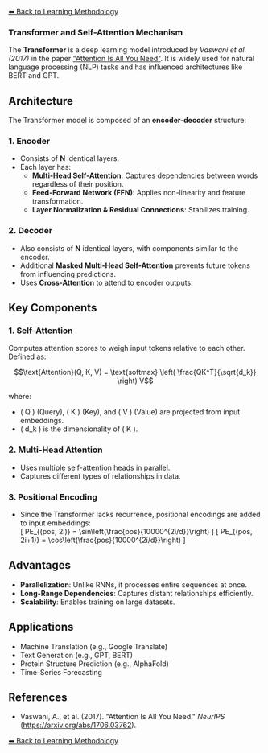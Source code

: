 [⬅ Back to Learning Methodology](../docs/learn.md)

### Transformer and Self-Attention Mechanism

The **Transformer** is a deep learning model introduced by *Vaswani et al. (2017)* in the paper ["Attention Is All You Need"](https://arxiv.org/abs/1706.03762). It is widely used for natural language processing (NLP) tasks and has influenced architectures like BERT and GPT.  

## Architecture  

The Transformer model is composed of an **encoder-decoder** structure:  

### 1. Encoder  
- Consists of **N** identical layers.  
- Each layer has:  
  - **Multi-Head Self-Attention**: Captures dependencies between words regardless of their position.  
  - **Feed-Forward Network (FFN)**: Applies non-linearity and feature transformation.  
  - **Layer Normalization & Residual Connections**: Stabilizes training.  

### 2. Decoder  
- Also consists of **N** identical layers, with components similar to the encoder.  
- Additional **Masked Multi-Head Self-Attention** prevents future tokens from influencing predictions.  
- Uses **Cross-Attention** to attend to encoder outputs.  

## Key Components  

### 1. Self-Attention  
Computes attention scores to weigh input tokens relative to each other. Defined as:  

$$\text{Attention}(Q, K, V) = \text{softmax} \left( \frac{QK^T}{\sqrt{d_k}} \right) V$$

where:  
- \( Q \) (Query), \( K \) (Key), and \( V \) (Value) are projected from input embeddings.  
- \( d_k \) is the dimensionality of \( K \).  

### 2. Multi-Head Attention  
- Uses multiple self-attention heads in parallel.  
- Captures different types of relationships in data.  

### 3. Positional Encoding  
- Since the Transformer lacks recurrence, positional encodings are added to input embeddings:  
\[
PE_{(pos, 2i)} = \sin\left(\frac{pos}{10000^{2i/d}}\right)
\]
\[
PE_{(pos, 2i+1)} = \cos\left(\frac{pos}{10000^{2i/d}}\right)
\]

## Advantages  
- **Parallelization**: Unlike RNNs, it processes entire sequences at once.  
- **Long-Range Dependencies**: Captures distant relationships efficiently.  
- **Scalability**: Enables training on large datasets.  

## Applications  
- Machine Translation (e.g., Google Translate)  
- Text Generation (e.g., GPT, BERT)  
- Protein Structure Prediction (e.g., AlphaFold)  
- Time-Series Forecasting  

## References  
- Vaswani, A., et al. (2017). "Attention Is All You Need." *NeurIPS* (https://arxiv.org/abs/1706.03762).



[⬅ Back to Learning Methodology](../docs/learn.md)